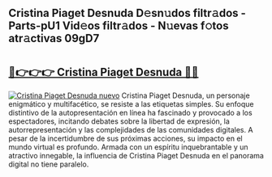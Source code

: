 ## Cristina Piaget Desnuda D𝚎sn𝚞dos filtr𝚊dos - Parts-pU1 Vid𝚎os filtr𝚊dos - N𝚞evas f𝚘tos atr𝚊ctivas 09gD7

# <h2><a href="http://mb1ijl.tromn.icu/?c=Cristina+Piaget+Desnuda">🔗👉👉👉 Cristina Piaget Desnuda 🔗🔗</a></h2>

[![Cristina Piaget Desnuda nuevo](https://i.imgur.com/pEAQMta.gif)](http://mb1ijl.tromn.icu/?c=Cristina+Piaget+Desnuda)
Cristina Piaget Desnuda, un personaje enigmático y multifacético, se resiste a las etiquetas simples. Su enfoque distintivo de la autopresentación en línea ha fascinado y provocado a los espectadores, incitando debates sobre la libertad de expresión, la autorrepresentación y las complejidades de las comunidades digitales. A pesar de la incertidumbre de sus próximas acciones, su impacto en el mundo virtual es profundo. Armada con un espíritu inquebrantable y un atractivo innegable, la influencia de Cristina Piaget Desnuda en el panorama digital no tiene paralelo.
